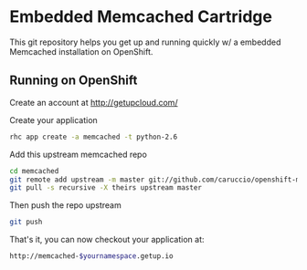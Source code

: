 Embedded Memcached Cartridge
============================

This git repository helps you get up and running quickly w/ a embedded Memcached installation on OpenShift.


Running on OpenShift
----------------------------

Create an account at http://getupcloud.com/

Create your application

```sh
rhc app create -a memcached -t python-2.6
```

Add this upstream memcached repo

```sh
cd memcached
git remote add upstream -m master git://github.com/caruccio/openshift-memcached-embedded.git
git pull -s recursive -X theirs upstream master
```
Then push the repo upstream

```sh
git push
```

That's it, you can now checkout your application at:

```sh
http://memcached-$yournamespace.getup.io
```
